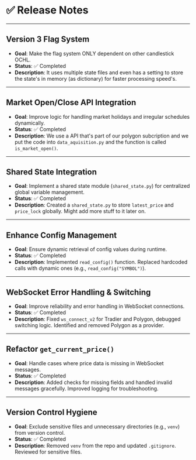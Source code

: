 # ✅ Release Notes

---

## Version 3 Flag System

- **Goal**: Make the flag system ONLY dependent on other candlestick OCHL.
- **Status**: ✅ Completed
- **Description**: It uses multiple state files and even has a setting to store the state's in memory (as dictionary) for faster processing speed's.

---

## Market Open/Close API Integration

- **Goal**: Improve logic for handling market holidays and irregular schedules dynamically.
- **Status**: ✅ Completed
- **Description**: We use a API that's part of our polygon subcription and we put the code into `data_aquisition.py` and the function is called `is_market_open()`.

---

## Shared State Integration

- **Goal**: Implement a shared state module (`shared_state.py`) for centralized global variable management.
- **Status**: ✅ Completed
- **Description**: Created a `shared_state.py` to store `latest_price` and `price_lock` globally. Might add more stuff to it later on.

---

## Enhance Config Management

- **Goal**: Ensure dynamic retrieval of config values during runtime.
- **Status**: ✅ Completed
- **Description**: Implemented `read_config()` function. Replaced hardcoded calls with dynamic ones (e.g., `read_config("SYMBOL")`).

---

## WebSocket Error Handling & Switching

- **Goal**: Improve reliability and error handling in WebSocket connections.
- **Status**: ✅ Completed
- **Description**: Fixed `ws_connect_v2` for Tradier and Polygon, debugged switching logic. Identified and removed Polygon as a provider.

---

## Refactor `get_current_price()`

- **Goal**: Handle cases where price data is missing in WebSocket messages.
- **Status**: ✅ Completed
- **Description**: Added checks for missing fields and handled invalid messages gracefully. Improved logging for troubleshooting.

---

## Version Control Hygiene

- **Goal**: Exclude sensitive files and unnecessary directories (e.g., `venv`) from version control.
- **Status**: ✅ Completed
- **Description**: Removed `venv` from the repo and updated `.gitignore`. Reviewed for sensitive files.
